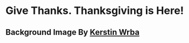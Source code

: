 # Give Thanks. Thanksgiving is Here!

## Background Image By [Kerstin Wrba](https://unsplash.com/photos/zeInZepl_Hw)